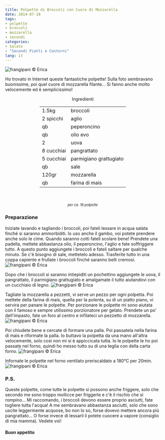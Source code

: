 ```yaml
---
title: Polpette di Broccoli con Cuore di Mozzarella
date: 2014-07-18
tags:
- polpette
- broccoli
- mozzarella
- secondi
categories:
- Salato
- "Secondi Piatti e Contorni"
lang: it
---
```

![](header.jpg "frangipani © Erica")

Ho trovato in Internet queste fantastiche polpette! Sulla foto sembravano buonissime, poi quel cuore di mozzarella filante... Si fanno anche molto velocemente ed è semplicissimo!


<div id="wrapper" style="text-align: center">
  <div id="yourdiv" style="display: inline-block;">
    <div class="ingredients">
      <div class="ingredients-title">Ingredienti</div>
      <table>
        <tbody>
          <tr>
            <td>1.5kg</td>
            <td>broccoli</td>
          </tr>
          <tr>
            <td>2 spicchi</td>
            <td>aglio</td>
          </tr>
          <tr>
            <td>qb</td>
            <td>peperoncino</td>
          </tr>
          <tr>
            <td>qb</td>
            <td>olio evo</td>
          </tr>
          <tr>
            <td>2</td>
            <td>uova</td>
          </tr>
          <tr>
            <td>8 cucchiai</td>
            <td>pangrattato</td>
          </tr>
          <tr>
            <td>5 cucchiai</td>
            <td>parmigiano grattugiato</td>
          </tr>
          <tr>
            <td>qb</td>
            <td>sale</td>
          </tr>
          <tr>
            <td>120gr</td>
            <td>mozzarella</td>
          </tr>
          <tr>
            <td>qb</td>
            <td>farina di mais</td>
          </tr>
        </tbody>
      </table>
      <br></br>
      <i class="pull-right" style="font-size: 80%;">per ca. 16 polpette</i>
    </div>
  </div>
</div>


<h3>
  <font color="grey">
    <i class="fa fa-cogs"></i>
  </font> Preparazione
</h3>

Iniziate lavando e tagliando i broccoli, poi fateli lessare in acqua salata finché si saranno ammorbiditi. Io uso anche il gambo, voi potete prendere anche solo le cime. Quando saranno cotti fateli scolare bene! Prendete una padella, mettete abbastanza olio, il peperoncino, l'aglio e fate soffriggere tutto. A questo punto aggiungete i broccoli e fateli saltare per qualche minuto. Se c'è bisogno di sale, mettetelo adesso. Trasferite tutto in una coppa capiente e frullate i broccoli finché saranno belli cremosi.
![](broccoli.jpg "frangipani © Erica")

Dopo che i broccoli si saranno intiepiditi un pochettino aggiungete le uova, il pangrattato, il parmigiano grattugiato e amalgamate il tutto aiutandovi con un cucchiaio di legno.
![](impasto.jpg "frangipani © Erica")

Tagliate la mozzarella a pezzetti, vi serve un pezzo per ogni polpetta. Poi mettete della farina di mais, quella per la polenta, su di un piatto piano, vi servira per panare le polpette.
Per porzionare le polpette mi sono aiutata con il famoso e sempre utilissimo porzionatore per gelato. Prendete un po' dell'impasto, fate un foro al centro e infilateci un pezzetto di mozzarella.
![](mozzarella.jpg "frangipani © Erica")

Poi chiudete bene e cercate di formare una palla. Poi passatela nella farina di mais e riformate la palla. Io buttavo la polpetta da una mano all'altra velocemente, solo così non mi si è appiccicata tutta. Io le polpette le ho poi passate nel forno, quindi ho messo tutto su di una teglia con della carta forno.
![](teglia.jpg "frangipani © Erica")

Infornate le polpette nel forno ventilato preriscaldato a 180°C per 20min.
![](risultato.jpg "frangipani © Erica")


<h3>
  <font color="#FFCC00">
    <i class="fa fa-lightbulb-o"></i>
  </font> P.S.
</h3>

Queste polpette, come tutte le polpette si possono anche friggere, solo che secondo me sono troppo mollicce per friggerle e c'è il rischio che si rompino... Mi raccomando, i broccoli devono essere proprio asciutti, fate togliere tutta l'acqua! A me sembravano abbastanza asciutti, solo che sono uscite leggermente acquose, bo non lo so, forse dovevo mettere ancora più pangrattato... O forse invece di lessarli li potete cuocere a vapore (consiglio di mia mamma). Vedete voi!


<h4>Buon appetito
  <font color="red">
    <i class="fa fa-smile-o"></i>
  </font>
</h4>

